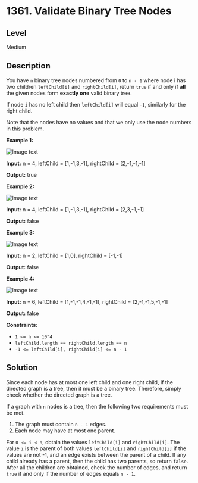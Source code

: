 # 1361. Validate Binary Tree Nodes
## Level
Medium

## Description
You have `n` binary tree nodes numbered from `0` to `n - 1` where node i has two children `leftChild[i]` and `rightChild[i]`, return `true` if and only if **all** the given nodes form **exactly one** valid binary tree.

If node `i` has no left child then `leftChild[i]` will equal `-1`, similarly for the right child.

Note that the nodes have no values and that we only use the node numbers in this problem.

**Example 1:**

![Image text](https://assets.leetcode.com/uploads/2019/08/23/1503_ex1.png)

**Input:** n = 4, leftChild = [1,-1,3,-1], rightChild = [2,-1,-1,-1]

**Output:** true

**Example 2:**

![Image text](https://assets.leetcode.com/uploads/2019/08/23/1503_ex2.png)

**Input:** n = 4, leftChild = [1,-1,3,-1], rightChild = [2,3,-1,-1]

**Output:** false

**Example 3:**

![Image text](https://assets.leetcode.com/uploads/2019/08/23/1503_ex3.png)

**Input:** n = 2, leftChild = [1,0], rightChild = [-1,-1]

**Output:** false

**Example 4:**

![Image text](https://assets.leetcode.com/uploads/2019/08/23/1503_ex4.png)

**Input:** n = 6, leftChild = [1,-1,-1,4,-1,-1], rightChild = [2,-1,-1,5,-1,-1]

**Output:** false

**Constraints:**

* `1 <= n <= 10^4`
* `leftChild.length == rightChild.length == n`
* `-1 <= leftChild[i], rightChild[i] <= n - 1`

## Solution
Since each node has at most one left child and one right child, if the directed graph is a tree, then it must be a binary tree. Therefore, simply check whether the directed graph is a tree.

If a graph with `n` nodes is a tree, then the following two requirements must be met.
1. The graph must contain `n - 1` edges.
2. Each node may have at most one parent.

For `0 <= i < n`, obtain the values `leftChild[i]` and `rightChild[i]`. The value `i` is the parent of both values `leftChild[i]` and `rightChild[i]` if the values are not -1, and an edge exists between the parent of a child. If any child already has a parent, then the child has two parents, so return `false`. After all the children are obtained, check the number of edges, and return `true` if and only if the number of edges equals `n - 1`.

